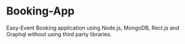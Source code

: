 # Booking-App
Easy-Event Booking application using Node.js, MongoDB, Rect.js and Graphql
without using third party libraries. 
